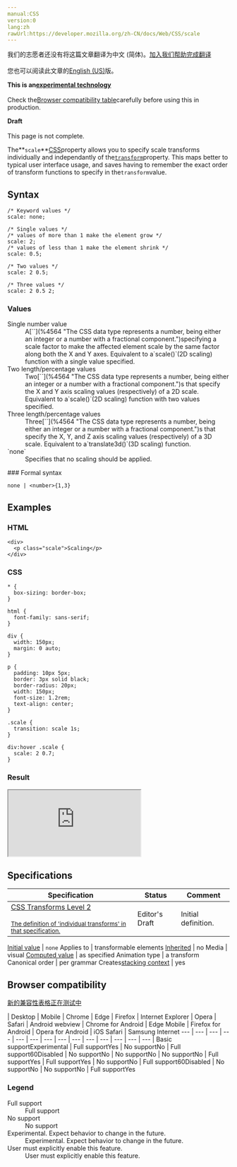 ```yaml
---
manual:CSS
version:0
lang:zh
rawUrl:https://developer.mozilla.org/zh-CN/docs/Web/CSS/scale
---
```




<bdi>我们的志愿者还没有将这篇文章翻译为<bdi>中文 (简体)</bdi>。[加入我们帮助完成翻译](%31890 "")<br></br>您也可以阅读此文章的[English (US)](%31891 "")版。</bdi>






**This is an[experimental technology](%3404 "")**<br></br>Check the[Browser compatibility table](%31889 "")carefully before using this in production.




**Draft**<br></br>This page is not complete.





The**`scale`**[CSS](%427 "")property allows you to specify scale transforms individually and independantly of the[`transform`](%6321 "The transform CSS property lets you rotate, scale, skew, or translate a given element. This is achieved by modifying the coordinate space of the CSS visual formatting model.")property. This maps better to typical user interface usage, and saves having to remember the exact order of transform functions to specify in the`transform`value.


## Syntax<a name="Syntax"></a>

```
/* Keyword values */
scale: none;

/* Single values */
/* values of more than 1 make the element grow */
scale: 2;
/* values of less than 1 make the element shrink */
scale: 0.5;

/* Two values */
scale: 2 0.5;

/* Three values */
scale: 2 0.5 2;
```





### Values<a name="Values"></a>
<dl><dt id=''>Single number value</dt><dd>A[`<number>`](%4564 "The <number> CSS data type represents a number, being either an integer or a number with a fractional component.")specifying a scale factor to make the affected element scale by the same factor along both the X and Y axes. Equivalent to a`scale()`(2D scaling) function with a single value specified.</dd><dt id=''>Two length/percentage values</dt><dd>Two[`<number>`](%4564 "The <number> CSS data type represents a number, being either an integer or a number with a fractional component.")s that specify the X and Y axis scaling values (respectively) of a 2D scale. Equivalent to a`scale()`(2D scaling) function with two values specified.</dd><dt id=''>Three length/percentage values</dt><dd>Three[`<number>`](%4564 "The <number> CSS data type represents a number, being either an integer or a number with a fractional component.")s that specify the X, Y, and Z axis scaling values (respectively) of a 3D scale. Equivalent to a`translate3d()`(3D scaling) function.</dd><dt id='none'>`none`</dt><dd>Specifies that no scaling should be applied.</dd></dl>
### Formal syntax<a name="Formal_syntax"></a>

```
none | <number>{1,3}
```

## Examples<a name="Examples"></a>

### HTML<a name="HTML"></a>

```
<div>
  <p class="scale">Scaling</p>
</div>
```

### CSS<a name="CSS"></a>

```
* {
  box-sizing: border-box;
}

html {
  font-family: sans-serif;
}

div {
  width: 150px;
  margin: 0 auto;
}

p {
  padding: 10px 5px;
  border: 3px solid black;
  border-radius: 20px;
  width: 150px;
  font-size: 1.2rem;
  text-align: center;
}

.scale {
  transition: scale 1s;
}

div:hover .scale {
  scale: 2 0.7;
}
```

### Result<a name="Result"></a>


<iframe src='https://mdn.mozillademos.org/en-US/docs/Web/CSS/scale$samples/Examples?revision=1378138' width='null' height='null'></iframe>



## Specifications<a name="Specifications"></a>

Specification | Status | Comment 
 ---  |  ---  |  ---  | 
[CSS Transforms Level 2<br></br><small>The definition of &#39;individual transforms&#39; in that specification.</small>](%31841 "") | Editor&#39;s Draft | Initial definition. 


[Initial value](%28552 "") | `none` 
Applies to | transformable elements 
[Inherited](%28555 "") | no 
Media | visual 
[Computed value](%28556 "") | as specified 
Animation type | a transform 
Canonical order | per grammar 
Creates[stacking context](%30922 "") | yes 


## Browser compatibility<a name="Browser_compatibility"></a>
[新的兼容性表格正在测试中<i></i>](%3360 "")

 | <abbr>Desktop<i></i></abbr> | <abbr>Mobile<i></i></abbr> 
 | <abbr>Chrome<i></i></abbr> | <abbr>Edge<i></i></abbr> | <abbr>Firefox<i></i></abbr> | <abbr>Internet Explorer<i></i></abbr> | <abbr>Opera<i></i></abbr> | <abbr>Safari<i></i></abbr> | <abbr>Android webview<i></i></abbr> | <abbr>Chrome for Android<i></i></abbr> | <abbr>Edge Mobile<i></i></abbr> | <abbr>Firefox for Android<i></i></abbr> | <abbr>Opera for Android<i></i></abbr> | <abbr>iOS Safari<i></i></abbr> | <abbr>Samsung Internet<i></i></abbr> 
 ---  |  ---  |  ---  |  ---  |  ---  |  ---  |  ---  |  ---  |  ---  |  ---  |  ---  |  ---  |  ---  |  ---  | 
Basic support<abbr>Experimental<i></i></abbr> | <abbr>Full support</abbr>Yes | <abbr>No support</abbr>No | <abbr>Full support</abbr>60<abbr>Disabled<i></i></abbr> | <abbr>No support</abbr>No | <abbr>No support</abbr>No | <abbr>No support</abbr>No | <abbr>Full support</abbr>Yes | <abbr>Full support</abbr>Yes | <abbr>No support</abbr>No | <abbr>Full support</abbr>60<abbr>Disabled<i></i></abbr> | <abbr>No support</abbr>No | <abbr>No support</abbr>No | <abbr>Full support</abbr>Yes 


### Legend<a name="Legend"></a>
<dl><dt id=''><abbr>Full support</abbr></dt><dd>Full support</dd><dt id=''><abbr>No support</abbr></dt><dd>No support</dd><dt id=''><abbr>Experimental. Expect behavior to change in the future.<i></i></abbr></dt><dd>Experimental. Expect behavior to change in the future.</dd><dt id=''><abbr>User must explicitly enable this feature.<i></i></abbr></dt><dd>User must explicitly enable this feature.</dd></dl>



